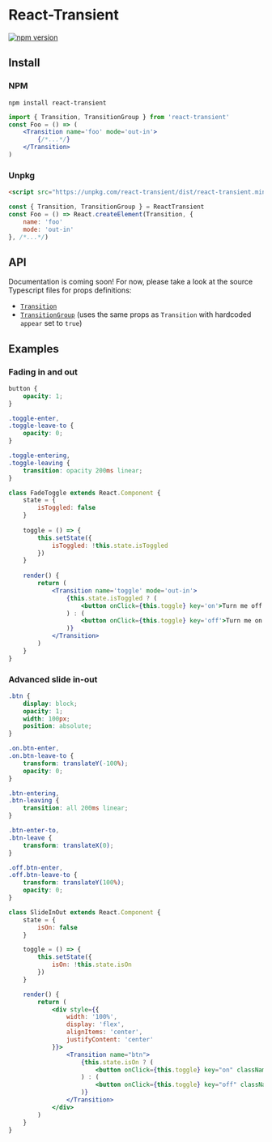 # React-Transient
[![npm version](https://badge.fury.io/js/react-transient.svg)](https://badge.fury.io/js/react-transient)
## Install
### NPM
```
npm install react-transient
```
```jsx
import { Transition, TransitionGroup } from 'react-transient'
const Foo = () => (
    <Transition name='foo' mode='out-in'>
        {/*...*/}
    </Transition>
)
```
### Unpkg
```html
<script src="https://unpkg.com/react-transient/dist/react-transient.min.js"></script>
```
```js
const { Transition, TransitionGroup } = ReactTransient
const Foo = () => React.createElement(Transition, {
    name: 'foo'
    mode: 'out-in'
}, /*...*/)
```
## API
Documentation is coming soon! For now, please take a look at the source Typescript files for props definitions:
* [`Transition`](https://github.com/ferdaber/react-transient/blob/master/src/lib/Transition.tsx)
* [`TransitionGroup`](https://github.com/ferdaber/react-transient/blob/master/src/lib/TransitionGroup.tsx) (uses the same props as `Transition` with hardcoded `appear` set to `true`)
## Examples
### Fading in and out
```css
button {
    opacity: 1;
}

.toggle-enter,
.toggle-leave-to {
    opacity: 0;
}

.toggle-entering,
.toggle-leaving {
    transition: opacity 200ms linear;
}
```
```jsx
class FadeToggle extends React.Component {
    state = {
        isToggled: false
    }
    
    toggle = () => {
        this.setState({
            isToggled: !this.state.isToggled
        })
    }
    
    render() {
        return (
            <Transition name='toggle' mode='out-in'>
                {this.state.isToggled ? (
                    <button onClick={this.toggle} key='on'>Turn me off!</button>
                ) : (
                    <button onClick={this.toggle} key='off'>Turn me on!</button>
                )}
            </Transition>
        )
    }
}
```
### Advanced slide in-out
```css
.btn {
    display: block;
    opacity: 1;
    width: 100px;
    position: absolute;
}

.on.btn-enter,
.on.btn-leave-to {
    transform: translateY(-100%);
    opacity: 0;
}

.btn-entering,
.btn-leaving {
    transition: all 200ms linear;
}

.btn-enter-to,
.btn-leave {
    transform: translateX(0);
}

.off.btn-enter,
.off.btn-leave-to {
    transform: translateY(100%);
    opacity: 0;
}
```
```jsx
class SlideInOut extends React.Component {
    state = {
        isOn: false
    }

    toggle = () => {
        this.setState({
            isOn: !this.state.isOn
        })
    }

    render() {
        return (
            <div style={{
                width: '100%',
                display: 'flex',
                alignItems: 'center',
                justifyContent: 'center'
            }}>
                <Transition name="btn">
                    {this.state.isOn ? (
                        <button onClick={this.toggle} key="on" className="btn on">On</button>
                    ) : (
                        <button onClick={this.toggle} key="off" className="btn off">Off</button>
                    )}
                </Transition>
            </div>
        )
    }
}
```
